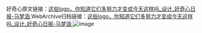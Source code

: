 好奇心原文链接：[这些logo，你知道它们多努力才变成今天这样吗_设计_好奇心日报-马梦涵 ](https://www.qdaily.com/articles/10483.html)
WebArchive归档链接：[这些logo，你知道它们多努力才变成今天这样吗_设计_好奇心日报-马梦涵 ](http://web.archive.org/web/20160409152255/http://www.qdaily.com/articles/10483.html)
![image](http://ww3.sinaimg.cn/large/007d5XDply1g3vz1oyl9bj30u05afe81)